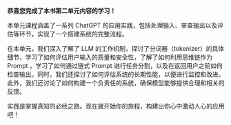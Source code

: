 **恭喜您完成了本书第二单元内容的学习！**

本单元课程涵盖了一系列 ChatGPT 的应用实践，包括处理输入、审查输出以及评估等环节，实现了一个搭建系统的完整流程。

在本单元，我们深入了解了 LLM 的工作机制，探讨了分词器（tokenizer）的具体细节，学习了如何评估用户输入的质量和安全性，了解了如何利用思维链作为 Prompt ，学习了如何通过链式 Prompt 进行任务分割，以及在返回用户之前如何检查输出。同时，我们还探讨了如何评估系统的长期性能，以便进行监控和改进。此外，我们还讨论了如何构建一个负责任的系统，确保模型能够提供合理和相关的反馈。

实践是掌握真知的必经之路。现在就开始你的旅程，构建出你心中激动人心的应用吧！
